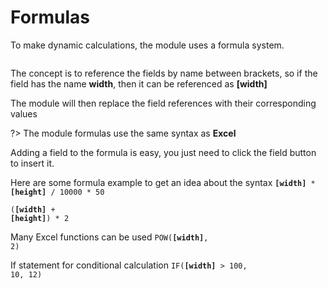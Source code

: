 # Formulas

To make dynamic calculations, the module uses a formula system.

<img srcset="./images/formula.jpg 2x">

The concept is to reference the fields by name between brackets, so if the field has the name **width**,
then it can be referenced as **[width]**

The module will then replace the field references with their corresponding values

?> The module formulas use the same syntax as **Excel**

Adding a field to the formula is easy, you just need to click the field button to insert it.

Here are some formula example to get an idea about the syntax
<code class="formula lang-text">**[width]** * **[height]** / 10000 * 50</code>

<code class="formula lang-text">(**[width]** + **[height]**) * 2</code>

Many Excel functions can be used
<code class="formula lang-text">POW(**[width]**, 2)</code>

If statement for conditional calculation
<code class="formula lang-text">IF(**[width]** > 100, 10, 12)</code>
